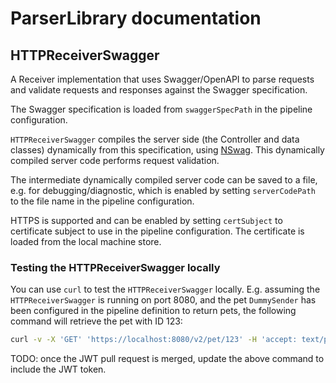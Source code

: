 # ParserLibrary documentation

## HTTPReceiverSwagger

A Receiver implementation that uses Swagger/OpenAPI to parse requests
and validate requests and responses against the Swagger specification.

The Swagger specification is loaded from `swaggerSpecPath` in the pipeline configuration.

`HTTPReceiverSwagger` compiles the server side (the Controller and data classes) dynamically from this specification,
using [NSwag](https://github.com/RicoSuter/NSwag).
This dynamically compiled server code performs request validation.

The intermediate dynamically compiled server code can be saved to a file, e.g. for debugging/diagnostic,
which is enabled by setting `serverCodePath` to the file name in the pipeline configuration.

HTTPS is supported and can be enabled by setting `certSubject` to certificate subject to use in the pipeline configuration.
The certificate is loaded from the local machine store.

### Testing the HTTPReceiverSwagger locally

You can use `curl` to test the `HTTPReceiverSwagger` locally.
E.g. assuming the `HTTPReceiverSwagger` is running on port 8080,
and the pet `DummySender` has been configured in the pipeline definition
to return pets,
the following command will retrieve the pet with ID 123:

```bash
curl -v -X 'GET' 'https://localhost:8080/v2/pet/123' -H 'accept: text/plain'
```
TODO: once the JWT pull request is merged, update the above command to include the JWT token.
